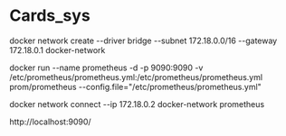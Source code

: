 # Cards_sys


docker network create --driver bridge --subnet 172.18.0.0/16 --gateway 172.18.0.1 docker-network

docker run --name prometheus -d -p 9090:9090 -v /etc/prometheus/prometheus.yml:/etc/prometheus/prometheus.yml prom/prometheus --config.file="/etc/prometheus/prometheus.yml" 

docker network connect --ip 172.18.0.2 docker-network prometheus



http://localhost:9090/

